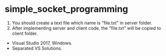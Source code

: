 # simple_socket_programming

1. You should create a text file which name is "file.txt" in server folder.
2. After implementing server and client code, the "file.txt" will be copied to client folder.

* Visual Studio 2017, Windows.
* Separated VS Solutions. 
